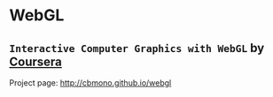 # WebGL
`Interactive Computer Graphics with WebGL`
by [Coursera](https://www.coursera.org/course/webgl)
---

Project page: http://cbmono.github.io/webgl

